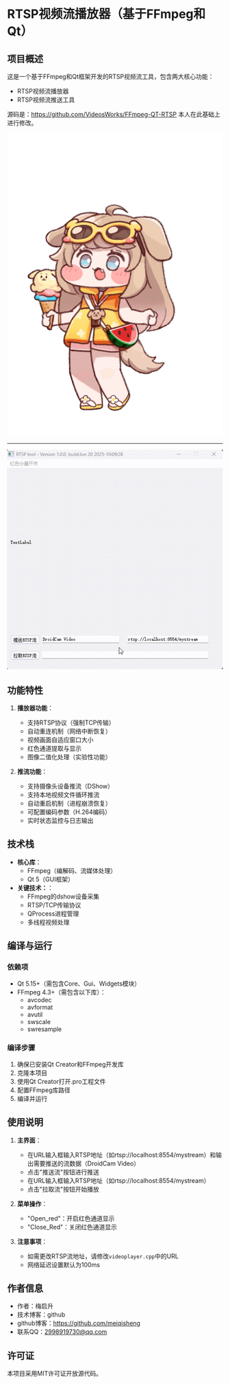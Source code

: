 # RTSP视频流播放器（基于FFmpeg和Qt）

## 项目概述
这是一个基于FFmpeg和Qt框架开发的RTSP视频流工具，包含两大核心功能：
- RTSP视频流播放器
- RTSP视频流推送工具

源码是：https://github.com/VideosWorks/FFmpeg-QT-RTSP
本人在此基础上进行修改。

![demo](./黄油.gif) <!-- 放置你的视频或波形演示动图 -->

---
![demo2](./output1.gif) <!-- 放置你的视频或波形演示动图 -->


## 功能特性
1. **播放器功能**：
   - 支持RTSP协议（强制TCP传输）
   - 自动重连机制（网络中断恢复）
   - 视频画面自适应窗口大小
   - 红色通道提取与显示
   - 图像二值化处理（实验性功能）

2. **推流功能**：
   - 支持摄像头设备推流（DShow）
   - 支持本地视频文件循环推流
   - 自动重启机制（进程崩溃恢复）
   - 可配置编码参数（H.264编码）
   - 实时状态监控与日志输出

## 技术栈
- **核心库**：
   - FFmpeg（编解码、流媒体处理）
   - Qt 5（GUI框架）
- **关键技术：**：
   - FFmpeg的dshow设备采集
   - RTSP/TCP传输协议
   - QProcess进程管理
   - 多线程视频处理

## 编译与运行
### 依赖项
- Qt 5.15+（需包含Core、Gui、Widgets模块）
- FFmpeg 4.3+（需包含以下库）：
   - avcodec
   - avformat
   - avutil
   - swscale
   - swresample

### 编译步骤
1. 确保已安装Qt Creator和FFmpeg开发库
2. 克隆本项目
3. 使用Qt Creator打开.pro工程文件
4. 配置FFmpeg库路径
5. 编译并运行

## 使用说明
1. **主界面**：
   - 在URL输入框输入RTSP地址（如rtsp://localhost:8554/mystream）和输出需要推送的流数据（DroidCam Video）
   - 点击"推送流"按钮进行推送
   - 在URL输入框输入RTSP地址（如rtsp://localhost:8554/mystream）
   - 点击"拉取流"按钮开始播放
   
2. **菜单操作**：
   - "Open_red"：开启红色通道显示
   - "Close_Red"：关闭红色通道显示

3. **注意事项**：
   - 如需更改RTSP流地址，请修改`videoplayer.cpp`中的URL
   - 网络延迟设置默认为100ms

## 作者信息
- 作者：梅启升
- 技术博客：github
- github博客：https://github.com/meiqisheng
- 联系QQ：2998919730@qq.com

## 许可证
本项目采用MIT许可证开放源代码。